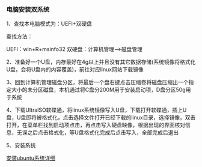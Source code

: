 ### 电脑安装双系统

1、查找本电脑模式为：UEFI+双硬盘

查找方法：

UEFI：win+R+msinfo32		双硬盘：计算机管理-->磁盘管理

2、准备好一个U盘，内存最好在4g以上并且没有其它数据存储(系统镜像将格式化U盘，会将U盘内的内容覆盖)，前往对应linux网站下载镜像

3、回到计算机管理磁盘分区，将最后一个盘右键点击压缩卷将磁盘压缩出一个指定大小的未分区磁盘，本机通过将C盘分200M用于安装启动项，D盘分区50g用于系统

4、下载UltralSO软碟通，将linux系统镜像写入U盘，下载打开软碟通，插上U盘，U盘即将被格式化，点击选择文件打开已经下载的linux目录，选择镜像，双击打开，在菜单栏找到启动项点击，再点击写入硬盘映像，根据出现的界面核对信息，无误之后点击格式化，等U盘格式化完成后点击写入，全部完成后退出

5、安装系统

[安装ubuntu系统详细](https://blog.csdn.net/codeHonghu/article/details/111940656#t8)

